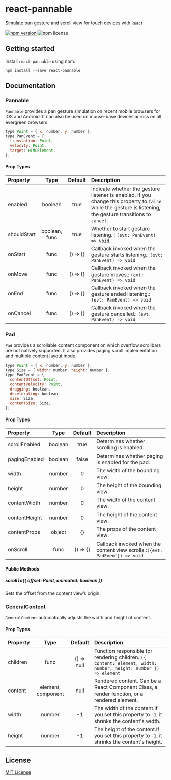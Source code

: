 # react-pannable

Simulate pan gesture and scroll view for touch devices with [`React`](https://facebook.github.io/react/)

[![npm version](https://img.shields.io/npm/v/react-pannable.svg)](https://www.npmjs.com/package/react-pannable)
![npm license](https://img.shields.io/npm/l/react-pannable.svg?style=flat)

## Getting started

Install `react-pannable` using npm.

```shell
npm install --save react-pannable
```

## Documentation

### Pannable

`Pannable` provides a pan gesture simulation on recent mobile browsers for iOS and Android. It can also be used on mouse-base devices across on all evergreen browsers.

```js
type Point = { x: number, y: number };
type PanEvent = {
  translation: Point,
  velocity: Point,
  target: HTMLElement,
};
```

#### Prop Types

| Property    |     Type      | Default  | Description                                                                                                                                                   |
| :---------- | :-----------: | :------: | :------------------------------------------------------------------------------------------------------------------------------------------------------------ |
| enabled     |    boolean    |   true   | Indicate whether the gesture listener is enabled. If you change this property to `false` while the gesture is listening, the gesture transitions to `cancel`. |
| shouldStart | boolean, func |   true   | Whether to start gesture listening. : `(evt: PanEvent) => void`                                                                                               |
| onStart     |     func      | () => {} | Callback invoked when the gesture starts listening.: `(evt: PanEvent) => void`                                                                                |
| onMove      |     func      | () => {} | Callback invoked when the gesture moves.: `(evt: PanEvent) => void`                                                                                           |
| onEnd       |     func      | () => {} | Callback invoked when the gesture ended listening.: `(evt: PanEvent) => void`                                                                                 |
| onCancel    |     func      | () => {} | Callback invoked when the gesture cancelled.: `(evt: PanEvent) => void`                                                                                       |

### Pad

`Pad` provides a scrollable content component on which overflow scrollbars are not natively supported. It also provides paging scroll implementation and multiple content layout mode.

```js
type Point = { x: number, y: number };
type Size = { width: number, height: number };
type PadEvent = {
  contentOffset: Point,
  contentVelocity: Point,
  dragging: boolean,
  decelerating: boolean,
  size: Size,
  contentSize: Size,
};
```

#### Prop Types

| Property      |  Type   | Default  | Description                                                                 |
| :------------ | :-----: | :------: | :-------------------------------------------------------------------------- |
| scrollEnabled | boolean |   true   | Determines whether scrolling is enabled.                                    |
| pagingEnabled | boolean |  false   | Determines whether paging is enabled for the pad.                           |
| width         | number  |    0     | The width of the bounding view.                                             |
| height        | number  |    0     | The height of the bounding view.                                            |
| contentWidth  | number  |    0     | The width of the content view.                                              |
| contentHeight | number  |    0     | The height of the content view.                                             |
| contentProps  | object  |    {}    | The props of the content view.                                              |
| onScroll      |  func   | () => {} | Callback invoked when the content view scrolls.:`({evt: PadEvent}) => void` |

#### Public Methods

##### scrollTo({ offset: Point, animated: boolean })

Sets the offset from the content view’s origin.

### GeneralContent

`GeneralContent` automatically adjusts the width and height of content.

#### Prop Types

| Property |        Type        |  Default   | Description                                                                                                     |
| :------- | :----------------: | :--------: | :-------------------------------------------------------------------------------------------------------------- |
| children |        func        | () => null | Function responsible for rendering children.:`({ content: element, width: number, height: number }) => element` |
| content  | element, component |    null    | Rendered content. Can be a React Component Class, a render function, or a rendered element.                     |
| width    |       number       |     -1     | The width of the content.If you set this property to `-1`, it shrinks the content's width.                      |
| height   |       number       |     -1     | The height of the content.If you set this property to `-1`, it shrinks the content's height.                    |

## License

[MIT License](./LICENSE)
